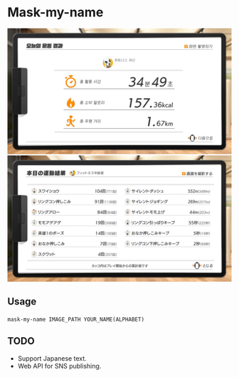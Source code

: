 # Mask-my-name
![](screenshot.jpg)
![](screenshot2.jpg)

## Usage
<code>mask-my-name IMAGE_PATH YOUR_NAME(ALPHABET)</code>

## TODO
* Support Japanese text.
* Web API for SNS publishing.
